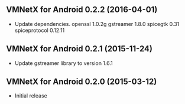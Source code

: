 VMNetX for Android 0.2.2 (2016-04-01)
-------------------------------------

- Update dependencies.
    openssl         1.0.2g
    gstreamer       1.8.0
    spicegtk        0.31
    spiceprotocol   0.12.11

VMNetX for Android 0.2.1 (2015-11-24)
-------------------------------------

- Update gstreamer library to version 1.6.1

VMNetX for Android 0.2.0 (2015-03-12)
-------------------------------------

- Initial release
